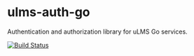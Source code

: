 # ulms-auth-go
Authentication and authorization library for uLMS Go services.

[![Build Status](https://travis-ci.com/netology-group/ulms-auth-go.svg?branch=master)](https://travis-ci.com/netology-group/ulms-auth-go)
